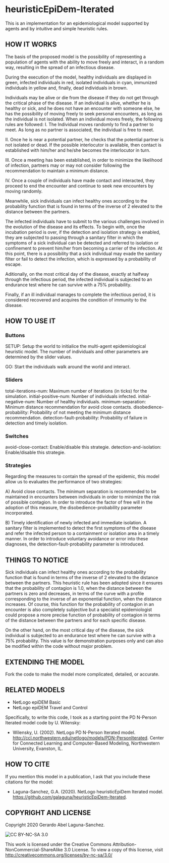 # heuristicEpiDem-Iterated
This is an implementation for an epidemiological model supported by agents and by intuitive and simple heuristic rules. 

## HOW IT WORKS

The basis of the proposed model is the possibility of representing a population of agents with the ability to move freely and interact, in a random way, resulting in the spread of an infectious disease.

During the execution of the model, healthy individuals are displayed in green, infected individuals in red, isolated individuals in cyan, immunized individuals in yellow and, finally, dead individuals in brown.

Individuals may be alive or die from the disease if they do not get through the critical phase of the disease. If an individual is alive, whether he is healthy or sick, and he does not have an encounter with someone else, he has the possibility of moving freely to seek personal encounters, as long as the individual is not isolated. When an individual moves freely, the following rules are followed:
I. The Individual moves randomly to find a partner to meet. As long as no partner is associated, the individual is free to meet.

II. Once he is near a potential partner, he checks that the potential partner is not isolated or dead. If the possible interlocutor is available, then contact is established with him/her and he/she becomes the interlocutor in turn.

III. Once a meeting has been established, in order to minimize the likelihood of infection, partners may or may not consider following the recommendation to maintain a minimum distance.

IV. Once a couple of individuals have made contact and interacted, they proceed to end the encounter and continue to seek new encounters by moving randomly.

Meanwhile, sick individuals can infect healthy ones according to the probability function that is found in terms of the inverse of 2 elevated to the distance between the partners.

The infected individuals have to submit to the various challenges involved in the evolution of the disease and its effects.  To begin with, once the incubation period is over, if the detection and isolation strategy is enabled, they are subjected to passing through a sanitary filter in which the symptoms of a sick individual can be detected and referred to isolation or confinement to prevent him/her from becoming a carrier of the infection. At this point, there is a possibility that a sick individual may evade the sanitary filter or fail to detect the infection, which is expressed by a probability of escape.

Aditionally, on the most critical day of the disease, exactly at halfway through the infectious period, the infected individual is subjected to an endurance test where he can survive with a 75% probability. 

Finally, if an ill individual manages to complete the infectious period, it is considered recovered and acquires the condition of immunity to the disease.

## HOW TO USE IT

### Buttons

SETUP: Setup the world to initialice the multi-agent epidemiological heuristic model. The number of individuals and other parameters are determined by the slider values.

GO: Start the individuals walk around the world and interact.

### Sliders

total-iterations-num: Maximum number of iterations (in ticks) for the simulation.
initial-positive-num: Number of individuals infected.
initial-negative-num: Number of healthy individuals.
minimum-separation: Minimum distance recommendation for avoid close contacts.
disobedience-probability: Probability of not meeting the minimum distance recommendation.
detection-fault-probability: Probability of failure in detection and timely isolation.

### Switches

avoid-close-contact: Enable/disable this strategie.
detection-and-isolation: Enable/disable this strategie.

### Strategies

Regarding the measures to contain the spread of the epidemic, this model allow us to evaluates the performance of two strategies:

A) Avoid close contacts. The minimum separation is recommended to be maintained in encounters between individuals in order to minimize the risk of possible contagion. In order to introduce the factor of free will in the adoption of this measure, the disobedience-probability parameter incorporated.

B) Timely identification of newly infected and immediate isolation. A sanitary filter is implemented to detect the first symptoms of the disease and refer the infected person to a containment or isolation area in a timely manner. In order to introduce voluntary avoidance or error into these diagnoses, the detection-fault-probability parameter is introduced.


## THINGS TO NOTICE

Sick individuals can infect healthy ones according to the probability function that is found in terms of the inverse of 2 elevated to the distance between the partners. This heuristic rule has been adopted since it ensures that the probability of contagion is 1.0, when the distance between the partners is zero and decreases, in terms of the curve with a profile corresponding to the inverse of an exponential function, when the distance increases. Of course, this function for the probability of contagion in an encounter is also completely subjective but a specialist epidemiologist could propose a more precise function of probability of contagion in terms of the distance between the partners and for each specific disease.

On the other hand, on the most critical day of the disease, the sick individual is subjected to an endurance test where he can survive with a 75% probability. This value is for demonstration purposes only and can also be modified within the code without major problem.


## EXTENDING THE MODEL

Fork the code to make the model more complicated, detailed, or accurate.


## RELATED MODELS

- NetLogo epiDEM Basic
- NetLogo epiDEM Travel and Control

Specifically, to write this code, I took as a starting point the PD N-Person Iterated model code by U. Wilensky:

* Wilensky, U. (2002). NetLogo PD N-Person Iterated model. http://ccl.northwestern.edu/netlogo/models/PDN-PersonIterated. Center for Connected Learning and Computer-Based Modeling, Northwestern University, Evanston, IL.

## HOW TO CITE

If you mention this model in a publication, I ask that you include these citations for the model:

* Laguna-Sanchez, G.A. (2020).  NetLogo heuristicEpiDem Iterated model.  https://github.com/galaguna/heuristicEpiDem-Iterated. 

## COPYRIGHT AND LICENSE

Copyright 2020 Gerardo Abel Laguna-Sanchez.

![CC BY-NC-SA 3.0](http://i.creativecommons.org/l/by-nc-sa/3.0/88x31.png)

This work is licensed under the Creative Commons Attribution-NonCommercial-ShareAlike 3.0 License.  To view a copy of this license, visit http://creativecommons.org/licenses/by-nc-sa/3.0/ 
